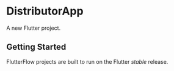 # DistributorApp

A new Flutter project.

## Getting Started

FlutterFlow projects are built to run on the Flutter _stable_ release.
